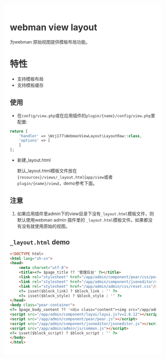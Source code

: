 <div style="padding:18px;max-width: 1024px;margin:0 auto;background-color:#fff;color:#333">
<h1>webman view layout </h1>

为webman 原始视图提供模板布局功能。


# 特性
- 支持模板布局
- 支持模板缓存

## 使用

- 在`config/view.php`或在应用插件的`plugin/{name}/config/view.php`里配置:
```php
return [
    'handler' => \Wzj177\WebmanViewLayout\LayoutRaw::class,
    'options' => [
    ]
];
```

- 新建_layout.html

  默认_layout.html模板文件放在`{resources}/views/_layout.html`(`app/view`或者`plugin/{name}/view`)，demo参考下面。

## 注意
1. 如果应用插件里admin下的view目录下没有`_layout.html`模板文件，则默认使用webman admin 插件里的 `_layout.html`模板文件。如果都没有没有就使用原始的视图。

## `_layout.html` demo
```html
<!DOCTYPE html>
<html lang="zh-cn">
<head>
    <meta charset="utf-8">
    <title><?= $page_title ?? '管理后台' ?></title>
    <link rel="stylesheet" href="/app/admin/component/pear/css/pear.css"/>
    <link rel="stylesheet" href="/app/admin/component/jsoneditor/css/jsoneditor.css" />
    <link rel="stylesheet" href="/app/admin/admin/css/reset.css"/>
    <?= isset($block_link) ? $block_link : '' ?>
    <?= isset($block_style) ? $block_style : '' ?>
</head>
<body class="pear-container">
<?= $page_body_content ?? '<div class="content"><img src="/app/admin/admin/images/404.svg" alt=""><div class="content-r"><h1>404</h1><p>抱歉，你访问的页面不存在或仍在开发中</p></div></div>' ?>
<script src="/app/admin/component/layui/layui.js?v=2.8.12"></script>
<script src="/app/admin/component/pear/pear.js"></script>
<script src="/app/admin/component/jsoneditor/jsoneditor.js"></script>
<script src="/app/admin/admin/js/common.js"></script>
<?= isset($block_script) ? $block_script : '' ?>
</body>
</html>
```